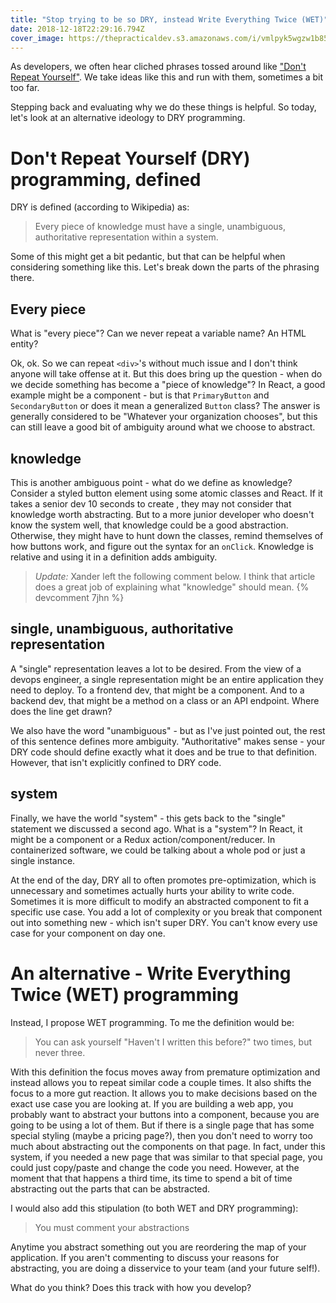 ```yaml
---
title: "Stop trying to be so DRY, instead Write Everything Twice (WET)"
date: 2018-12-18T22:29:16.794Z
cover_image: https://thepracticaldev.s3.amazonaws.com/i/vmlpyk5wgzw1b85g4j1f.jpg
---
```

As developers, we often hear cliched phrases tossed around like ["Don't Repeat Yourself"](https://en.wikipedia.org/wiki/Don%27t_repeat_yourself). We take ideas like this and run with them, sometimes a bit too far.

Stepping back and evaluating why we do these things is helpful. So today, let's look at an alternative ideology to DRY programming.

# Don't Repeat Yourself (DRY) programming, defined

DRY is defined (according to Wikipedia) as:

> Every piece of knowledge must have a single, unambiguous, authoritative representation within a system.

Some of this might get a bit pedantic, but that can be helpful when considering something like this. Let's break down the parts of the phrasing there.

## Every piece

What is "every piece"? Can we never repeat a variable name? An HTML entity?

Ok, ok. So we can repeat `<div>`'s without much issue and I don't think anyone will take offense at it. But this does bring up the question - when do we decide something has become a "piece of knowledge"? In React, a good example might be a component - but is that `PrimaryButton` and `SecondaryButton` or does it mean a generalized `Button` class? The answer is generally considered to be "Whatever your organization chooses", but this can still leave a good bit of ambiguity around what we choose to abstract.  

## knowledge

This is another ambiguous point - what do we define as knowledge? Consider a styled button element using some atomic classes and React. If it takes a senior dev 10 seconds to create , they may not consider that knowledge worth abstracting. But to a more junior developer who doesn't know the system well, that knowledge could be a good abstraction. Otherwise, they might have to hunt down the classes, remind themselves of how buttons work, and figure out the syntax for an `onClick`. Knowledge is relative and using it in a definition adds ambiguity.

> *Update:* Xander left the following comment below. I think that article does a great job of explaining what "knowledge" should mean.
> {% devcomment 7jhn %}

## single, unambiguous, authoritative representation

A "single" representation leaves a lot to be desired. From the view of a devops engineer, a single representation might be an entire application they need to deploy. To a frontend dev, that might be a component. And to a backend dev, that might be a method on a class or an API endpoint. Where does the line get drawn?

We also have the word "unambiguous" - but as I've just pointed out, the rest of this sentence defines more ambiguity. "Authoritative" makes sense - your DRY code should define exactly what it does and be true to that definition. However, that isn't explicitly confined to DRY code.

## system

Finally, we have the world "system" - this gets back to the "single" statement we discussed a second ago. What is a "system"? In React, it might be a component or a Redux action/component/reducer. In containerized software, we could be talking about a whole pod or just a single instance.

At the end of the day, DRY all to often promotes pre-optimization, which is unnecessary and sometimes actually hurts your ability to write code. Sometimes it is more difficult to modify an abstracted component to fit a specific use case. You add a lot of complexity or you break that component out into something new - which isn't super DRY. You can't know every use case for your component on day one.

# An alternative - Write Everything Twice (WET) programming

Instead, I propose WET programming. To me the definition would be:

> You can ask yourself "Haven't I written this before?" two times, but never three.

With this definition the focus moves away from premature optimization and instead allows you to repeat similar code a couple times. It also shifts the focus to a more gut reaction. It allows you to make decisions based on the exact use case you are looking at. If you are building a web app, you probably want to abstract your buttons into a component, because you are going to be using a lot of them. But if there is a single page that has some special styling (maybe a pricing page?), then you don't need to worry too much about abstracting out the components on that page. In fact, under this system, if you needed a new page that was similar to that special page, you could just copy/paste and change the code you need. However, at the moment that that happens a third time, its time to spend a bit of time abstracting out the parts that can be abstracted.

I would also add this stipulation (to both WET and DRY programming):

> You must comment your abstractions

Anytime you abstract something out you are reordering the map of your application. If you aren't commenting to discuss your reasons for abstracting, you are doing a disservice to your team (and your future self!).

What do you think? Does this track with how you develop?